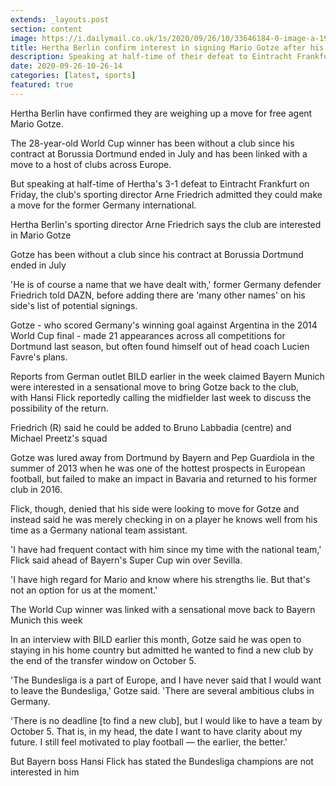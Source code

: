 ```yaml
---
extends: _layouts.post
section: content
image: https://i.dailymail.co.uk/1s/2020/09/26/10/33646184-0-image-a-19_1601111272843.jpg 
title: Hertha Berlin confirm interest in signing Mario Gotze after his exit from Borussia Dortmund 
description: Speaking at half-time of their defeat to Eintracht Frankfurt on Friday, Hertha Berlins sporting director Arne Friedrich told DAZN the club could make a move for free agent Mario Gotze. 
date: 2020-09-26-10-26-14 
categories: [latest, sports] 
featured: true 
--- 
```

Hertha Berlin have confirmed they are weighing up a move for free agent Mario Gotze.

The 28-year-old World Cup winner has been without a club since his contract at Borussia Dortmund ended in July and has been linked with a move to a host of clubs across Europe.

But speaking at half-time of Hertha's 3-1 defeat to Eintracht Frankfurt on Friday, the club's sporting director Arne Friedrich admitted they could make a move for the former Germany international. 

Hertha Berlin's sporting director Arne Friedrich says the club are interested in Mario Gotze

Gotze has been without a club since his contract at Borussia Dortmund ended in July

'He is of course a name that we have dealt with,' former Germany defender Friedrich told DAZN, before adding there are 'many other names' on his side's list of potential signings.

Gotze - who scored Germany's winning goal against Argentina in the 2014 World Cup final - made 21 appearances across all competitions for Dortmund last season, but often found himself out of head coach Lucien Favre's plans.

Reports from German outlet BILD earlier in the week claimed Bayern Munich were interested in a sensational move to bring Gotze back to the club, with Hansi Flick reportedly calling the midfielder last week to discuss the possibility of the return.

Friedrich (R) said he could be added to Bruno Labbadia (centre) and Michael Preetz's squad

Gotze was lured away from Dortmund by Bayern and Pep Guardiola in the summer of 2013 when he was one of the hottest prospects in European football, but failed to make an impact in Bavaria and returned to his former club in 2016.

Flick, though, denied that his side were looking to move for Gotze and instead said he was merely checking in on a player he knows well from his time as a Germany national team assistant.

'I have had frequent contact with him since my time with the national team,' Flick said ahead of Bayern's Super Cup win over Sevilla.

'I have high regard for Mario and know where his strengths lie. But that's not an option for us at the moment.'  

The World Cup winner was linked with a sensational move back to Bayern Munich this week

In an interview with BILD earlier this month, Gotze said he was open to staying in his home country but admitted he wanted to find a new club by the end of the transfer window on October 5.

'The Bundesliga is a part of Europe, and I have never said that I would want to leave the Bundesliga,' Gotze said. 'There are several ambitious clubs in Germany.

'There is no deadline [to find a new club], but I would like to have a team by October 5. That is, in my head, the date I want to have clarity about my future. I still feel motivated to play football — the earlier, the better.'

But Bayern boss Hansi Flick has stated the Bundesliga champions are not interested in him

